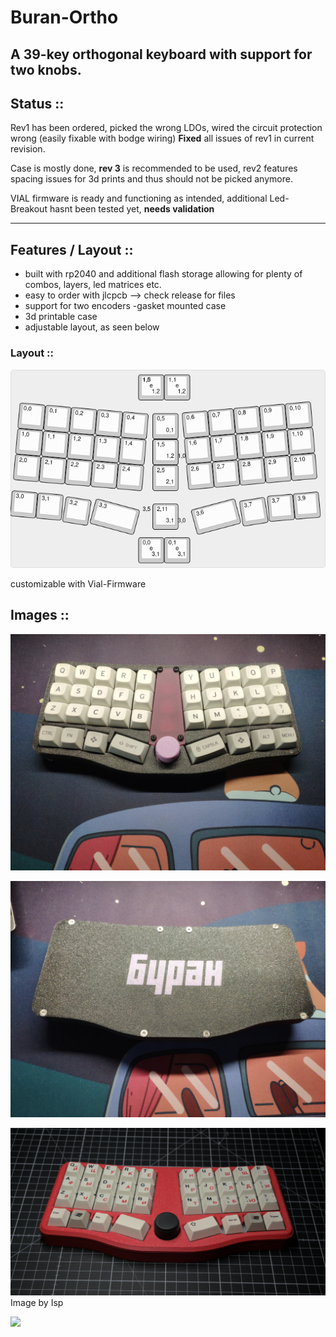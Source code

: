 # Buran-Ortho
A 39-key orthogonal keyboard with support for two knobs. 
---

## Status :: 
Rev1 has been ordered, picked the wrong LDOs, wired the circuit protection wrong (easily fixable with bodge wiring)
**Fixed** all issues of rev1 in current revision.

Case is mostly done, **rev 3** is recommended to be used, rev2 features spacing issues for 3d prints and thus should not be picked anymore.
 
VIAL firmware is ready and functioning as intended,
additional Led-Breakout hasnt been tested yet, **needs validation**

---
## Features / Layout :: 
- built with rp2040 and additional flash storage allowing for plenty of combos, layers, led matrices etc.
- easy to order with jlcpcb --> check release for files 
- support for two encoders 
-gasket mounted case 
- 3d printable case 
- adjustable layout, as seen below

### Layout :: 

![](/images/layout_options.png)

customizable with Vial-Firmware 

## Images :: 

![](/images/buran-acryl.jpg)

![](/images/buran-back.jpg)

![](/images/buran-no-acryl-isp.jpg) 
Image by Isp 

![](/images/buran-pcb.jpg)

